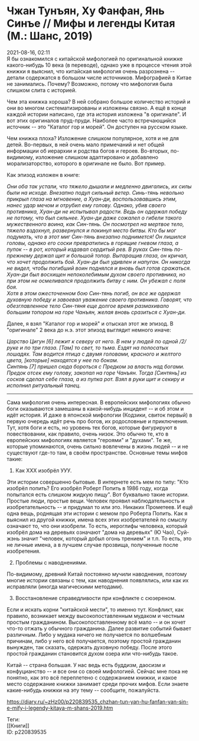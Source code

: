 Чжан Тунъян, Ху Фанфан, Янь Синъе // Мифы и легенды Китая (М.: Шанс, 2019)
===========================================================================

   
 2021-08-16, 02:11   
  Я бы ознакомился с китайской мифологией по оригинальной книжке какого-нибудь 10 века (в переводе), однако уже в процессе чтения этой книжки я выяснил, что китайская мифология очень разрознена -- детали содержатся в большом числе источников. Мифографией в Китае не занимались. Почему? Возможно, потому что мифология была слишком слита с историей.   
   
 Чем эта книжка хороша? В ней собрано большое количество историй и они во многом систематизированы и изложены связно. А ещё в конце каждой истории написано, где эта история изложена "в оригинале". И вот этих оригиналов пруд-пруди. Наиболее часто встречающийся источник -- это "Каталог гор и морей". Он доступен на русском языке.   
   
 Чем книжка плоха? Изложение слишком популярное, хотя и не для детей. Во-первых, в ней очень мало примечаний и нет общей информации об иерархии и родства богов и героев. Во-вторых, по-видимому, изложение слишком адаптировано и добавлено морализаторство, которого в оригинале не было. Вот пример.   
   
 Как эпизод изложен в книге:   
   
  *Они оба так устали, что тяжело дышали и медленно двигались, их силы были на исходе. Внезапно подул сильный ветер. Синь-тянь невольно прикрыл глаза на мгновение, а Хуан-ди, воспользовавшись этим, нанес удар мечом и отрубил ему голову. Однако, убив своего противника, Хуан-ди не испытывал радости. Ведь он одержал победу не потому, что был сильнее. Хуан-ди даже сожалел о гибели такого мужественного воина, как Син-тянь. Он посмотрел на мертвое тело, тяжело вздохнул, развернулся и покинул место битвы. Кто бы мог подумать, что в этот миг Син-тянь внезапно поднимется! Он лишился головы, однако его соски превратились в горящие гневом глаза, а пупок -- в рот, который издавал сердитый рев. В руках Син-тянь по-прежнему держал щит и большой топор. Вытаращив глаза, он кричал, что хочет продолжить бой. Хуан-ди был удивлен и напуган. Он никогда не видел, чтобы погибший воин поднялся и вновь был готов сражаться. Хуан-ди был восхищен непоколебимым духом своего противника, но при этом не осмеливался продолжить битву с ним. Он убежал с поля боя.   
 Хотя в этом ожесточенном бою Син-тянь погиб, он все же одержал духовную победу и завоевал уважение своего противника. Говорят, что обезглавленное тело Син-тяня еще долгое время размахивало большим топором на горе Чанъян, желая вновь сразиться с Хуан-ди.*    
   
 Далее, я взял "Каталог гор и морей" и отыскал этот же эпизод. В "оригинале" 2 века до н.э. этот эпизод выглядит немного иначе:   
   
  *Царство Цигун [6] лежит к северу от него. В нем у людей по одной /2/ руке и по три глаза. [Там] то свет, то тьма. Ездят на полосатых лошадях. Там водится птица с двумя головами, красного и желтого цвета, [которые] находятся у нее по бокам.   
 Синтянь [7] пришел сюда бороться с Предком за власть над богами. Предок отсек ему голову, закопал на горе Чанъян. Тогда [Синтянь] из сосков сделал себе глаза, а из пупка рот. Взял в руки щит и секиру и исполнил ритуальный танец.*    
   
 ***   
   
 Сама мифология очень интересная. В европейских мифологиях обычно боги оказываются замешаны в какой-нибудь инцидент -- и об этом и идёт история. И даже в японской мифологии (Кодзики, свиток первый) в первую очередь идёт речь про богов, их родословные и приключения. Тут, хотя боги и есть, но уровень тех богов, которые фигурируют в повествовании, как правило, очень низок. Это обычно те, кто в европейских мифологиях является "героями" и "духами". Те же, которые упоминаются, очень сильно вовлечены в жизнь людей -- и не существуют где-то там, в своём пространстве. Основные темы мифов такие:   
   
 1. Как ХХХ изобрёл УУУ.   
   
 Эти истории совершенно бытовые. В интернете есть мем по типу: "Кто изобрёл попить? Его изобрёл Роберт Попить в 1986 году, когда попытался есть слишком жидкую пищу". Вот буквально такие истории. Простые люди, простые вещи. Человек проявил наблюдательность и изобретательность -- и придумал то или это. Никаких Прометеев. И ещё одна вещь, роднящая эти истории с мемом про Роберта Попить. Как я выяснил из другой книжки, имена всех этих изобретателей по смыслу означают то, что они изобрели. То есть, иероглифы человека, который изобрёл дома на деревьях означают "дома на деревьях" (Ю Чао), Суй-жэнь значит "человек, который добыл огонь трением" и т.п. То есть, это не личные имена, а в лучшем случае прозвища, полученные после изобретения.   
   
 2. Проблемы с наводнениями.   
   
 По-видимому, древний Китай постоянно мучили наводнения, поэтому многие истории связаны с тем, как наводнения появлялись, или как их исправляли (иногда магическими методами).   
   
 3. Восстановление справедливости при конфликте с сюзереном.   
   
 Если и искать корни "китайской мести", то именно тут. Конфликт, как правило, возникает между высокопоставленным мудаком и честным простым гражданином. Высокопоставленному всё мало -- и он хочет что-то отжать у обычного гражданина. Далее развитие событий бывает различным. Либо у мудака ничего не получается по волшебным причинам, либо у него всё получается, поэтому простой гражданин вынужден, так сказать, одержать духовную победу. После этого простой гражданин становится духом озера или что-нибудь такое.   
   
 Китай -- страна большая. У нас ведь есть буддизм, даосизм и конфуцианство -- и все они со своей мифологией. Сейчас мне пока не понятно, как это всё переплетено с содержанием книжки, и какое место содержание книжки занимает среди прочих мифов. Если знаете какие-нибудь книжки на эту тему -- сообщите, пожалуйста.   
    
 <https://diary.ru/~zHz00/p220839535_chzhan-tun-yan-hu-fanfan-yan-sin-e-mify-i-legendy-kitaya-m-shans-2019.htm>   
   
 Теги:   
 [[Книги]]   
 ID: p220839535